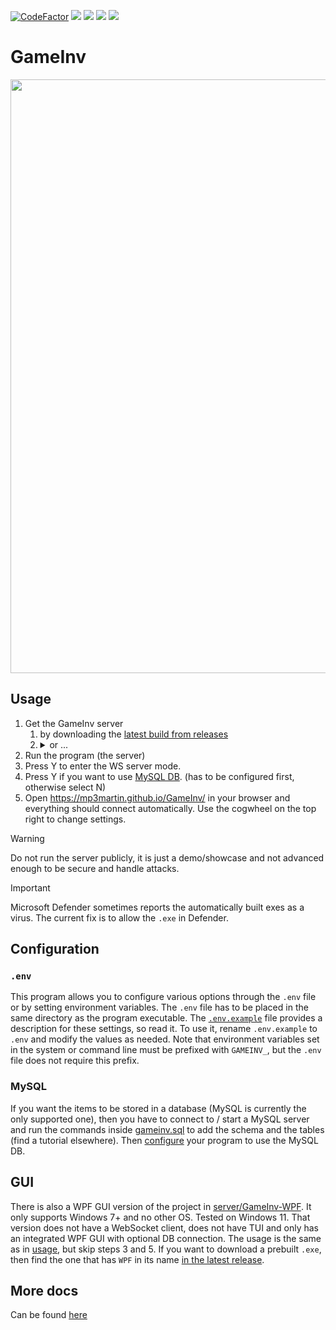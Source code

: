 [![CodeFactor](https://www.codefactor.io/repository/github/MP3Martin/GameInv/badge)](#/)
[<img src="https://img.shields.io/github/license/MP3Martin/GameInv">](#/)
[<img src="https://img.shields.io/github/stars/MP3Martin/GameInv?style=flat">](#/)
[<img src="https://img.shields.io/github/forks/MP3Martin/GameInv?style=flat">](#/)
[<img src="https://img.shields.io/github/issues/MP3Martin/GameInv">](#/)

# GameInv

<img src="https://github.com/user-attachments/assets/ec6888ef-99f1-45ac-98d6-dd92d97555fa" width="950px" />

## Usage

1. Get the GameInv server
    1. by downloading the [latest build from releases](https://github.com/MP3Martin/GameInv/releases/latest/)
    2. <details><summary>or ...</summary>or download the <a href="https://download-directory.github.io/?url=https%3A%2F%2Fgithub.com%2FMP3Martin%2FGameInv%2Ftree%2Fmain%2Fserver">server folder</a>, extract it and open it in your favourite IDE, install the required dependencies, modify the code however you want and run the program. Or just use any other way to build the project.</details>
2. Run the program (the server)
3. Press Y to enter the WS server mode.
4. Press Y if you want to use [MySQL DB](#mysql). (has to be configured first, otherwise select N)
5. Open https://mp3martin.github.io/GameInv/ in your browser and everything should connect automatically. Use the
   cogwheel on the top right to change settings.

> [!WARNING]  
> Do not run the server publicly, it is just a demo/showcase and not advanced enough to be secure and handle attacks.

> [!IMPORTANT]  
> Microsoft Defender sometimes reports the automatically built exes as a virus. The current fix is to allow the `.exe`
> in Defender.

## Configuration

### `.env`

This program allows you to configure various options through the `.env` file or by setting environment variables. The
`.env` file has to be placed in the same directory as the program executable. The [`.env.example`](server/.env.example)
file provides a description for these settings, so read it. To use it, rename `.env.example` to `.env` and modify the
values as needed. Note that environment variables set in the system or command line must be prefixed with `GAMEINV_`,
but the `.env` file does not require this prefix.

### MySQL

If you want the items to be stored in a database (MySQL is currently the only supported one), then you have to connect
to / start a MySQL server and run the commands inside [gameinv.sql](server/gameinv.sql) to add the schema and the
tables (find a tutorial elsewhere). Then [configure](#configuration) your program to use the MySQL DB.

## GUI

There is also a WPF GUI version of the project in [server/GameInv-WPF](server/GameInv-WPF). It only supports Windows 7+
and no
other OS. Tested on Windows 11. That version does not have a WebSocket client, does not have TUI and only has an
integrated WPF GUI with optional DB connection. The usage is the same as in [usage](#usage), but skip steps 3 and 5. If
you want to download a prebuilt `.exe`, then find the one that has `WPF` in its
name [in the latest release](https://github.com/MP3Martin/GameInv/releases/latest/).

## More docs

Can be found [here](DOCS.md)
